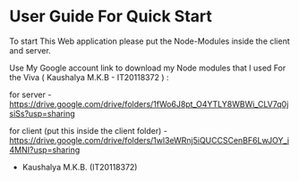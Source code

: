 # User Guide For Quick Start 

To start This Web application please put the Node-Modules inside the client and server. 

Use My Google account link to download my Node modules that I used For the Viva ( Kaushalya M.K.B - IT20118372 ) :

for server - https://drive.google.com/drive/folders/1fWo6J8pt_O4YTLY8WBWi_CLV7q0jsiSs?usp=sharing

for client (put this inside the client folder) - https://drive.google.com/drive/folders/1wl3eWRnj5iQUCCSCenBF6LwJOY_i4MNI?usp=sharing 


- Kaushalya M.K.B. (IT20118372)
